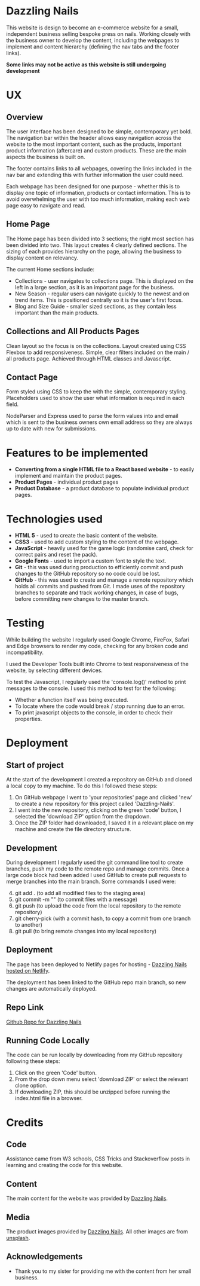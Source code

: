 # **Dazzling Nails**
This website is design to become an e-commerce website for a small, independent business selling bespoke press on nails. Working closely with the business owner to develop the content, including the webpages to implement and content hierarchy (defining the nav tabs and the footer links). 

**Some links may not be active as this website is still undergoing development**
# **UX**
## **Overview**
The user interface has been designed to be simple, contemporary yet bold. The navigation bar within the header allows easy navigation across the website to the most important content, such as the products, important product information (aftercare) and custom products. These are the main aspects the business is built on. 

The footer contains links to all webpages, covering the links included in the nav bar and extending this with further information the user could need.

Each webpage has been designed for one purpose - whether this is to display one topic of information, products or contact information. This is to avoid overwhelming the user with too much information, making each web page easy to navigate and read.
## **Home Page**
The Home page has been divided into 3 sections; the right most section has been divided into two. This layout creates 4 clearly defined sections. The sizing of each provides hierarchy on the page, allowing the business to display content on relevancy.

The current Home sections include: 
* Collections - user navigates to collections page. This is displayed on the left in a large section, as it is an important page for the business.
* New Season - regular users can navigate quickly to the newest and on trend items. This is positioned centrally so it is the user's first focus.
* Blog and Size Guide - smaller sized sections, as they contain less important than the main products.
## **Collections and All Products Pages**
Clean layout so the focus is on the collections. Layout created using CSS Flexbox to add responsiveness. 
Simple, clear filters included on the main / all products page. Achieved through HTML classes and Javascript.

## **Contact Page**
Form styled using CSS to keep the with the simple, contemporary styling. Placeholders used to show the user what information is required in each field. 

NodeParser and Express used to parse the form values into and email which is sent to the business owners own email address so they are always up to date with new for submissions. 
<!-- # **Features**
## **All Pages**
* **How to icon** -  sits within the header so it is accessible anywhere on the site. 

* **How to modal** - appears on top of the web page so the game state is not interrupted. Visible when a user first accesses the website and when the user clicks on the question mark icon.  

* **GiHub link** - in the footer to the source code so any visitors to the site can find the repository.

## **#game-page**
* **Game end modal** - informs the user that the game has been successfully completed. 'Play Again' and 'Learn' buttons included on the bootstrap modal component so the user can extend their experience after they have completed the game. 

* **Cards** - bootstrap card component used to create each card in the game.

## **#learn-page**
* **Bootstrap Grid** - to create a responsive and clean layout of the content. -->

# **Features to be implemented**
* **Converting from a single HTML file to a React based website** - to easily implement and maintain the product pages.
* **Product Pages** - individual product pages
* **Product Database** - a product database to populate individual product pages.

# **Technologies used**
* **HTML 5** - used to create the basic content of the website.
* **CSS3** - used to add custom styling to the content of the webpage. 
* **JavaScript** - heavily used for the game logic (randomise card, check for correct pairs and reset the pack).
* **Google Fonts** - used to import a custom font to style the text. 
* **Git** - this was used during production to efficiently commit and push changes to the GitHub repository so no code could be lost. 
* **GitHub** - this was used to create and manage a remote repository which holds all commits and pushed from Git. I made uses of the repository branches to separate and track working changes, in case of bugs, before committing new changes to the master branch.

# **Testing**
While building the website I regularly used Google Chrome, FireFox, Safari and Edge browsers to render my code, checking for any broken code and incompatibility.

I used the Developer Tools built into Chrome to test responsiveness of the website, by selecting different devices.

To test the Javascript, I regularly used the 'console.log()' method to print messages to the console. I used this method to test for the following: 

* Whether a function itself was being executed.
* To locate where the code would break / stop running due to an error. 
* To print javascript objects to the console, in order to check their properties.

# **Deployment**
## **Start of project**
At the start of the development I created a repository on GitHub and cloned a local copy to my machine. To do this I followed these steps:

1. On GitHub webpage I went to 'your repositories' page and clicked 'new' to create a new repository for this project called 'Dazzling-Nails'.
2. I went into the new repository, clicking on the green 'code' button, I selected the 'download ZIP' option from the dropdown.
3. Once the ZIP folder had downloaded, I saved it in a relevant place on my machine and create the file directory structure. 

## **Development**
During development I regularly used the git command line tool to create branches, push my code to the remote repo and manage commits. Once a large code block had been added I used GitHub to create pull requests to merge branches into the main branch. Some commands I used were: 

4. git add . (to add all modified files to the staging area)
5. git commit -m "" (to commit files with a message)
6. git push (to upload the code from the local repository to the remote repository)
7. git cherry-pick (with a commit hash, to copy a commit from one branch to another)
8. git pull (to bring remote changes into my local repository)

## **Deployment**
The page has been deployed to Netlify pages for hosting - [Dazzling Nails hosted on Netlify](https://dazzlingnails.netlify.app/).

The deployment has been linked to the GitHub repo main branch, so new changes are automatically deployed. 
## **Repo Link**
[Github Repo for Dazzling Nails](https://github.com/nkpe/Dazzling_Nails)

## **Running Code Locally**
The code can be run locally by downloading from my GitHub repository following these steps: 

1. Click on the green 'Code' button.
2. From the drop down menu select 'download ZIP' or select the relevant clone option.
3. If downloading ZIP, this should be unzipped before running the index.html file in a browser. 


# **Credits**
## **Code**
Assistance came from W3 schools, CSS Tricks and Stackoverflow posts in learning and creating the code for this website.

## **Content**

The main content for the website was provided by [Dazzling Nails](https://www.instagram.com/dazzlingnailsco/).
## **Media**

The product images provided by [Dazzling Nails](https://www.instagram.com/dazzlingnailsco/).
All other images are from [unsplash](https://unsplash.com/).


## **Acknowledgements**
* Thank you to my sister for providing me with the content from her small business. 
